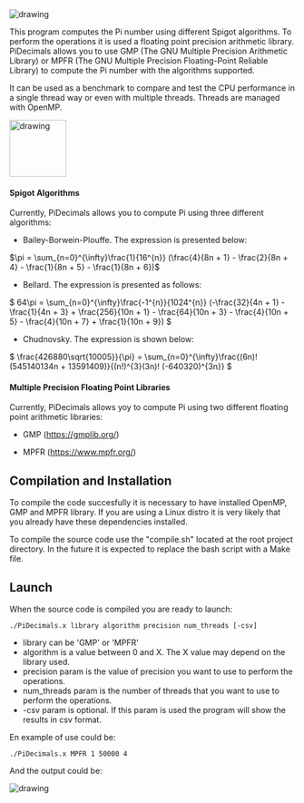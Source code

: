 <img src="https://user-images.githubusercontent.com/60443339/195345025-2f54a691-7918-4a3a-89de-2d488625f4b1.png" alt="drawing"/>

This program computes the Pi number using different Spigot algorithms. 
To perform the operations it is used a floating point precision arithmetic library. PiDecimals allows you to use GMP (The GNU Multiple Precision Arithmetic Library) or MPFR (The GNU Multiple Precision Floating-Point Reliable Library) to compute the Pi number with the algorithms supported.

It can be used as a benchmark to compare and test the CPU performance in a single thread way or even with multiple threads. Threads are managed with OpenMP.

<img src="https://user-images.githubusercontent.com/60443339/195342306-1eb14b7d-ce25-41a8-87b5-545011edf172.png" alt="drawing" height="100"/>

#### Spigot Algorithms

Currently, PiDecimals allows you to compute Pi using three different algorithms:

* Bailey-Borwein-Plouffe. The expression is presented below:

$\pi = \sum_{n=0}^{\infty}\frac{1}{16^{n}} (\frac{4}{8n + 1} - \frac{2}{8n + 4} - \frac{1}{8n + 5} - \frac{1}{8n + 6})$

* Bellard. The expression is presented as follows:

$ 64\pi = \sum_{n=0}^{\infty}\frac{-1^{n}}{1024^{n}} (-\frac{32}{4n + 1} - \frac{1}{4n + 3} + \frac{256}{10n + 1} - \frac{64}{10n + 3} - \frac{4}{10n + 5} - \frac{4}{10n + 7} + \frac{1}{10n + 9}) $

* Chudnovsky. The expression is shown below:

$ \frac{426880\sqrt{10005}}{\pi} = 
    \sum_{n=0}^{\infty}\frac{(6n)! (545140134n + 13591409)}{(n!)^{3}(3n)! (-640320)^{3n}} $

#### Multiple Precision Floating Point Libraries

Currently, PiDecimals allows yoy to compute Pi using two different floating point arithmetic libraries: 

* GMP (https://gmplib.org/)

* MPFR (https://www.mpfr.org/)

## Compilation and Installation

To compile the code succesfully it is necessary to have installed OpenMP, GMP and MPFR library. 
If you are using a Linux distro it is very likely that you already have these dependencies installed.

To compile the source code use the "compile.sh" located at the root project directory. 
In the future it is expected to replace the bash script with a Make file.   

## Launch

When the source code is compiled you are ready to launch: 

```console
./PiDecimals.x library algorithm precision num_threads [-csv]
```

* library can be 'GMP' or 'MPFR'
* algorithm is a value between 0 and X. The X value may depend on the library used.
* precision param is the value of precision you want to use to perform the operations. 
* num_threads param is the number of threads that you want to use to perform the operations.
* -csv param is optional. If this param is used the program will show the results in csv format.

En example of use could be:
```console
./PiDecimals.x MPFR 1 50000 4 
```
And the output could be:

<img src="https://user-images.githubusercontent.com/60443339/195339706-35d6c8d7-a0e1-4732-87dd-57f886090160.png" alt="drawing" />




